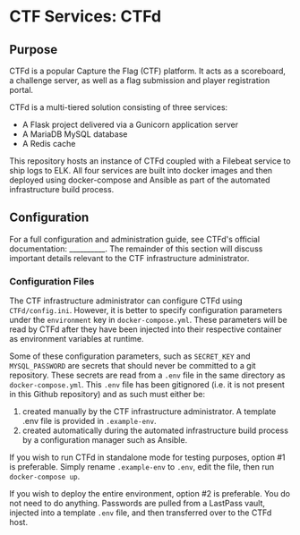 # CTF Services: CTFd

## Purpose
CTFd is a popular Capture the Flag (CTF) platform. It acts as a scoreboard, a challenge server, as well as a flag submission and player registration portal. 

CTFd is a multi-tiered solution consisting of three services:
- A Flask project delivered via a Gunicorn application server
- A MariaDB MySQL database
- A Redis cache

This repository hosts an instance of CTFd coupled with a Filebeat service to ship logs to ELK. All four services are built into docker images and then deployed using docker-compose and Ansible as part of the automated infrastructure build process. 

## Configuration

For a full configuration and administration guide, see CTFd's official documentation: __________. The remainder of this section will discuss important details relevant to the CTF infrastructure administrator.

### Configuration Files

The CTF infrastructure administrator can configure CTFd using `CTFd/config.ini`. However, it is better to specify configuration parameters under the `environment` key in `docker-compose.yml`. These parameters will be read by CTFd after they have been injected into their respective container as environment variables at runtime.

Some of these configuration parameters, such as `SECRET_KEY` and `MYSQL_PASSWORD` are secrets that should never be committed to a git repository. These secrets are read from a `.env` file in the same directory as `docker-compose.yml`. This `.env` file has been gitignored (i.e. it is not present in this Github repository) and as such must either be:
1. created manually by the CTF infrastructure administrator. A template .env file is provided in `.example-env`.
2. created automatically during the automated infrastructure build process by a configuration manager such as Ansible.

If you wish to run CTFd in standalone mode for testing purposes, option #1 is preferable. Simply rename `.example-env` to `.env`, edit the file, then run `docker-compose up`. 

If you wish to deploy the entire environment, option #2 is preferable. You do not need to do anything. Passwords are pulled from a LastPass vault, injected into a template `.env` file, and then transferred over to the CTFd host. <template file> and <deploy-ctfd.yml> provide a step by step guide on how CTFd is deployed.

Next, we provide a brief description of a few important configuration parameters set in docker-compose.yml file:
- **LOG_FOLDER**: set the CTFd logging folder inside the container which houses CTFd, Gunicorn, and MySQL logs.
- **ACCESS_LOG** and **ERROR LOG**: enables the gunicorn access and error logs. While these logs are enabled, we choose to ship the Nginx logs to ELK as they are closer to the user.
- **WORKERS**: set the number of gunicorn workers to 10 . This value offers great performance for a CTF with 500-800 participants assuming 2vCPUs and a 12GB of RAM.
- **REVERSE PROXY**: tell CTFd that it behind a reverse proxy like Nginx.
- **HTML_SANITIZATION**: turn on HTML sanitization to escape dangerous characters and protect against attacks like XSS.

### CTF Data

Upon launch, CTFd creates a `.data` directory in the project root. Most subdirectories of `.data` are configured as bind mounts (under the `volumes` key in docker-compose. They expose runtime data inside the CTFd, MariaDB, and MySQL containers to the underlying host. Runtime data includes logs, uploads, cached items, etc.

You can use the `.data` directory to conduct a full restore of CTFd in the event of a disaster. As such, it is critical that you create regular backups of this directory. An easy way to do this is to schedule a cron job on the CTFd host that creates a backup of this directory evey 2 minutes or so.

### Logging

Inside the container, logs are stored in `/var/log/`. On the docker host, this directory maps to `.data/logs/`. 

By default, CTFd logs submissions, logins, and registrations in separate files. 

A gunicorn access and error log is also provided. Much like apache and nginx logs, it uses the standard "combined" logging format.

### Filebeat Sidecar Container

A Filebeat container is used to ship logs to logstash for processing. To customize filebeat's configuration, edit `filebeat/filebeat.yml`.  Only logs in files matching the following patterns are shipped.
- logins.log*
- registrations.log*
- submissions.log*

The * accounts for lot rotation. (`logins.log`, `logins.log.1`, `logins.log.2`, etc.).

Unfortunately, CTFd logs do not come in a standardized format such as CSV or JSON but are closer to print statements. In previous competitions, CTFd logging was altered to fit a schema and a logstash parser was written to parse the data into fields. We strongly recommend you do the same. At the moment, you will see unprocessed CTFd logs in Kibana under the following index patterns:
- ctf-logins-*
- ctf-registrations-*
- ctf-submissions-*

### Rate Limiting

By default, CTFd limits flag submissions to 10 per minute per team. 

## Deployment

See <template file> and <deploy-ctfd.yml> in <> to form an understanding of how CTFd is deployed.

### Network Location

Internal Subnet.

### Important Accounts, Credentials, and Secrets

During service deployment, Ansible uses the `lpass` commandline utility to retrieve passwords from a LastPass password vault. The following tables catalog all secrets related to CTFd that must be set up in lastpass prior to the <automated infrastructure build process>.

| Account/Credential       | LastPass Credential Name        | Description                                                                          |
| -------------------------|---------------------------------|--------------------------------------------------------------------------------------|
| ctfd secret key          | ctf_ctfd_secret_key             | 64-character secret key. Used by the CTFd Flask application to sign session cookies for protection against cookie data tampering.                                 |
| mysql account            | ctf_mysql_account               | Username and password are set by the CTF Infrastructure Administrator. This account is used by CTFd's object relational mapper (ORM) to populate the ctfd database. It can also be used by the CTF Administrator to manually manage the Mariadb MySQL database if needed.|
| mysql root password      | ctf_mysql_root_pass             | Root password to the MySQL DBMS. Username is "root".

### Pre-Deployment Configuration Checklist

Before starting the automated infrastructue build process, please perform the following steps:
1. Generate secrets related to CTFd and store them in a LastPass password vault (See "Important Accounts, Credentials, and Secrets" above.)
2. Point filebeat to the logstash host by editing `filebeat.yml` with logstash's FQDN and port number under the `output.logstash` key.
2. Review docker-compose.yml and verify that all configuration parameters are correct.
4. (Optional) Add a captcha to the registration form. A plugin, CTFd Captcha Plugin, already exists.
5. (Optional) Standardize CTFd's logs and write a logstash parser that can process them into elasticsearch documents.

### Post-Deployment Configuration Checklist

Once the automated infrastructure build process is complete, there are a number of steps that need to be taken to prepare CTFd for game day.

1. Add a mail server so that CTFd can send password reset and registration confirmation emails. Then enable "Verify User Emails". You can do this using the admin panel.
2. Configure scoreboard visibility, challenge visibility, and registration visibility settings in the admin panel. 
3. Customize CTFd's look and feel using the CSS editor in the admin panel.
4. Set competition time and # of players per team.
5. Add a privacy policy and a terms of service.
6. Practice performing a backup and restore operation using the admin panel.
7. Schedule a cron job to backup the .data directory.


## Maintenance

Every once in a while, a new version of CTFd is released packed with new features and bug fixes. It is the duty of the CTF Infrastructure Administrator to update CTFd in a timely fashion. CTFd, much like any other popular piece of software, receives a number of CVEs and so applying patches quickly is critical. 

### How to update CTFd?

The only differences between vanilla CTFd and this fork are:
- A modified docker-compose file
- A modified Dockerfile
- The addition of the filebeat directory

These changes should be fairly easy to replicate to the new version.

It becomes difficult to update CTFd, however, if the forked version's code has been modified (for example, to include a new logging module). The patching process may become tedious. As such, it is recommended that changes to the codebase are kept minor and easily repeatable. It is better to fix problems at the source by submitting a feature request or even a pull request to CTFd.